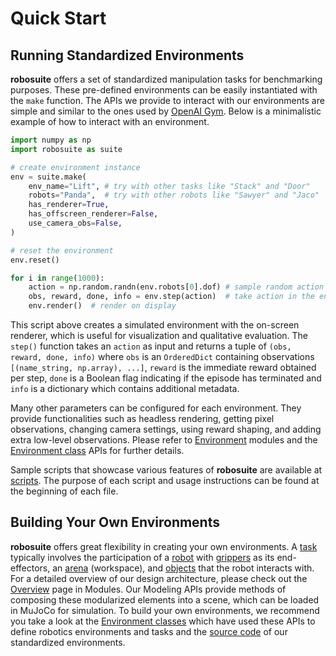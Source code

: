 # Quick Start

## Running Standardized Environments
**robosuite** offers a set of standardized manipulation tasks for benchmarking purposes. These pre-defined environments can be easily instantiated with the `make` function. The APIs we provide to interact with our environments are simple and similar to the ones used by [OpenAI Gym](https://github.com/openai/gym/). Below is a minimalistic example of how to interact with an environment.

```python
import numpy as np
import robosuite as suite

# create environment instance
env = suite.make(
    env_name="Lift", # try with other tasks like "Stack" and "Door"
    robots="Panda",  # try with other robots like "Sawyer" and "Jaco"
    has_renderer=True,
    has_offscreen_renderer=False,
    use_camera_obs=False,
)

# reset the environment
env.reset()

for i in range(1000):
    action = np.random.randn(env.robots[0].dof) # sample random action
    obs, reward, done, info = env.step(action)  # take action in the environment
    env.render()  # render on display
````

This script above creates a simulated environment with the on-screen renderer, which is useful for visualization and qualitative evaluation. The `step()` function takes an `action` as input and returns a tuple of `(obs, reward, done, info)` where `obs` is an `OrderedDict` containing observations `[(name_string, np.array), ...]`, `reward` is the immediate reward obtained per step, `done` is a Boolean flag indicating if the episode has terminated and `info` is a dictionary which contains additional metadata.

Many other parameters can be configured for each environment. They provide functionalities such as headless rendering, getting pixel observations, changing camera settings, using reward shaping, and adding extra low-level observations. Please refer to [Environment](modules/environments) modules and the [Environment class](simulation/environment) APIs for further details.

Sample scripts that showcase various features of **robosuite** are available at [scripts](scripts). The purpose of each script and usage instructions can be found at the beginning of each file.

## Building Your Own Environments
**robosuite** offers great flexibility in creating your own environments. A [task](modeling/task) typically involves the participation of a [robot](modeling/robot_model) with [grippers](modeling/gripper_model) as its end-effectors, an [arena](modeling/arena) (workspace), and [objects](modeling/object_model) that the robot interacts with. For a detailed overview of our design architecture, please check out the [Overview](modules/overview) page in Modules. Our Modeling APIs provide methods of composing these modularized elements into a scene, which can be loaded in MuJoCo for simulation. To build your own environments, we recommend you take a look at the [Environment classes](simulation/environment) which have used these APIs to define robotics environments and tasks and the [source code](https://github.com/Unknown-Initiative/robosuite-dev/tree/master/robosuite/environments) of our standardized environments.

<!-- You can also find detailed documentations about [creating a custom object](docs/creating_object.md) and [creating a custom environment](docs/creating_environment.md). -->
